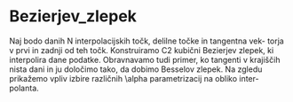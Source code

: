 # Bezierjev_zlepek

Naj bodo danih N interpolacijskih točk, delilne točke in tangentna vek-
torja v prvi in zadnji od teh točk. Konstruiramo C2 kubični Bezierjev
zlepek, ki interpolira dane podatke. Obravnavamo tudi primer, ko tangenti
v krajiščih nista dani in ju določimo tako, da dobimo Besselov zlepek. Na
zgledu prikažemo vpliv izbire različnih \alpha parametrizacij na obliko inter-
polanta.
